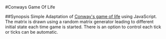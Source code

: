 #Conways Game Of Life

##Synopsis
Simple Adaptation of [Conway's game of life](https://en.wikipedia.org/wiki/Conway%27s_Game_of_Life) using JavaScript. The matrix is drawn using a random matrix generator leading to different initial state each time game is started. There is an option to control each tick or ticks can be automatic.  


